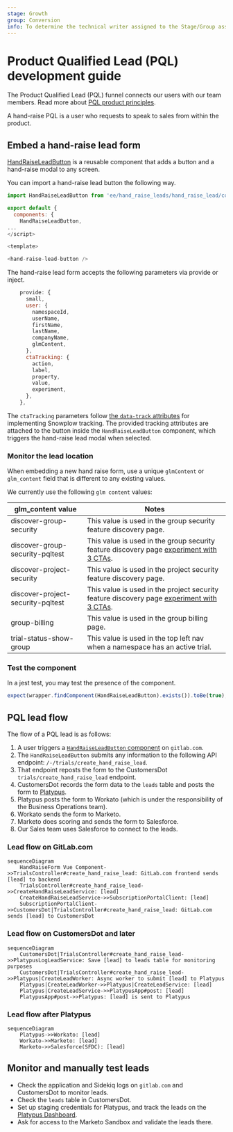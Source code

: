 ```yaml
---
stage: Growth
group: Conversion
info: To determine the technical writer assigned to the Stage/Group associated with this page, see https://about.gitlab.com/handbook/engineering/ux/technical-writing/#assignments
---
```


# Product Qualified Lead (PQL) development guide

The Product Qualified Lead (PQL) funnel connects our users with our team members. Read more about [PQL product principles](https://about.gitlab.com/handbook/product/product-principles/#product-qualified-leads-pqls).

A hand-raise PQL is a user who requests to speak to sales from within the product.

## Embed a hand-raise lead form

[HandRaiseLeadButton](https://gitlab.com/gitlab-org/gitlab/-/blob/master/ee/app/assets/javascripts/hand_raise_leads/hand_raise_lead/components/hand_raise_lead_button.vue) is a reusable component that adds a button and a hand-raise modal to any screen.

You can import a hand-raise lead button the following way.

```javascript
import HandRaiseLeadButton from 'ee/hand_raise_leads/hand_raise_lead/components/hand_raise_lead_button.vue';

export default {
  components: {
    HandRaiseLeadButton,
...
</script>

<template>

<hand-raise-lead-button />

```

The hand-raise lead form accepts the following parameters via provide or inject.

```javascript
    provide: {
      small,
      user: {
        namespaceId,
        userName,
        firstName,
        lastName,
        companyName,
        glmContent,
      },
      ctaTracking: {
        action,
        label,
        property,
        value,
        experiment,
      },
    },
```

The `ctaTracking` parameters follow [the `data-track` attributes](../snowplow/implementation.md#data-track-attributes) for implementing Snowplow tracking. The provided tracking attributes are attached to the button inside the `HandRaiseLeadButton` component, which triggers the hand-raise lead modal when selected.

### Monitor the lead location

When embedding a new hand raise form, use a unique `glmContent` or `glm_content` field that is different to any existing values.

We currently use the following `glm content` values:

| glm_content value | Notes |
| ------ | ------ |
| discover-group-security | This value is used in the group security feature discovery page. |
| discover-group-security-pqltest | This value is used in the group security feature discovery page [experiment with 3 CTAs](https://gitlab.com/gitlab-org/gitlab/-/issues/349799). |
| discover-project-security | This value is used in the project security feature discovery page. |
| discover-project-security-pqltest | This value is used in the project security feature discovery page [experiment with 3 CTAs](https://gitlab.com/gitlab-org/gitlab/-/issues/349799). |
| group-billing | This value is used in the group billing page. |
| trial-status-show-group | This value is used in the top left nav when a namespace has an active trial. |

### Test the component

In a jest test, you may test the presence of the component.

```javascript
expect(wrapper.findComponent(HandRaiseLeadButton).exists()).toBe(true);
```

## PQL lead flow

The flow of a PQL lead is as follows:

1. A user triggers a [`HandRaiseLeadButton` component](#embed-a-hand-raise-lead-form) on `gitlab.com`.
1. The `HandRaiseLeadButton` submits any information to the following API endpoint: `/-/trials/create_hand_raise_lead`.
1. That endpoint reposts the form to the CustomersDot `trials/create_hand_raise_lead` endpoint.
1. CustomersDot records the form data to the `leads` table and posts the form to [Platypus](https://gitlab.com/gitlab-com/business-technology/enterprise-apps/integrations/platypus).
1. Platypus posts the form to Workato (which is under the responsibility of the Business Operations team).
1. Workato sends the form to Marketo.
1. Marketo does scoring and sends the form to Salesforce.
1. Our Sales team uses Salesforce to connect to the leads.

### Lead flow on GitLab.com

```mermaid
sequenceDiagram
    HandRaiseForm Vue Component->>TrialsController#create_hand_raise_lead: GitLab.com frontend sends [lead] to backend
    TrialsController#create_hand_raise_lead->>CreateHandRaiseLeadService: [lead]
    CreateHandRaiseLeadService->>SubscriptionPortalClient: [lead]
    SubscriptionPortalClient->>CustomersDot|TrialsController#create_hand_raise_lead: GitLab.com sends [lead] to CustomersDot
```      

### Lead flow on CustomersDot and later

```mermaid
sequenceDiagram
    CustomersDot|TrialsController#create_hand_raise_lead->>PlatypusLogLeadService: Save [lead] to leads table for monitoring purposes
    CustomersDot|TrialsController#create_hand_raise_lead->>Platypus|CreateLeadWorker: Async worker to submit [lead] to Platypus
    Platypus|CreateLeadWorker->>Platypus|CreateLeadService: [lead]
    Platypus|CreateLeadService->>PlatypusApp#post: [lead]
    PlatypusApp#post->>Platypus: [lead] is sent to Platypus
```      

### Lead flow after Platypus

```mermaid
sequenceDiagram
    Platypus->>Workato: [lead]
    Workato->>Marketo: [lead]
    Marketo->>Salesforce(SFDC): [lead]
```      

## Monitor and manually test leads

- Check the application and Sidekiq logs on `gitlab.com` and CustomersDot to monitor leads.
- Check the `leads` table in CustomersDot.
- Set up staging credentials for Platypus, and track the leads on the [Platypus Dashboard](https://staging.ci.nexus.gitlabenvironment.cloud/admin/queues/queue/new-lead-queue).
- Ask for access to the Marketo Sandbox and validate the leads there.
